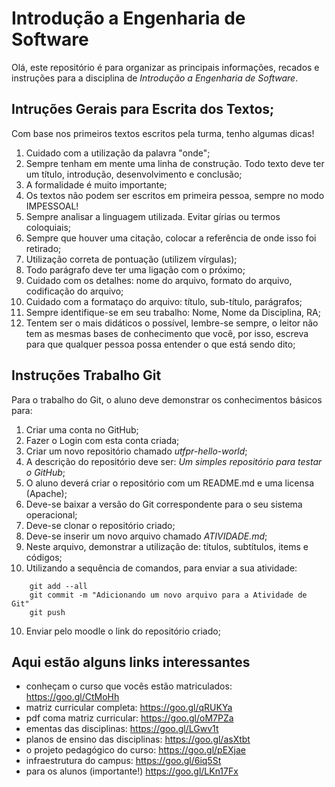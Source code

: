 # Introdução a Engenharia de Software

Olá, este repositório é para organizar as principais informações, recados e instruções para a disciplina de _Introdução a Engenharia de Software_.

## Intruções Gerais para Escrita dos Textos;

Com base nos primeiros textos escritos pela turma, tenho algumas dicas!

1. Cuidado com a utilização da palavra "onde";
2. Sempre tenham em mente uma linha de construção. Todo texto deve ter um título, introdução, desenvolvimento e conclusão;
3. A formalidade é muito importante;
4. Os textos não podem ser escritos em primeira pessoa, sempre no modo IMPESSOAL!
5. Sempre analisar a linguagem utilizada. Evitar gírias ou termos coloquiais;
6. Sempre que houver uma citação, colocar a referência de onde isso foi retirado;
7. Utilização correta de pontuação (utilizem vírgulas);
8. Todo parágrafo deve ter uma ligação com o próximo;
9. Cuidado com os detalhes: nome do arquivo, formato do arquivo, codificação do arquivo;
10. Cuidado com a formataço do arquivo: título, sub-título, parágrafos;
11. Sempre identifique-se em seu trabalho: Nome, Nome da Disciplina, RA;
12. Tentem ser o mais didáticos o possível, lembre-se sempre, o leitor não tem as mesmas bases de conhecimento que você, por isso, escreva para que qualquer pessoa possa entender o que está sendo dito;

## Instruções Trabalho Git

Para o trabalho do Git, o aluno deve demonstrar os conhecimentos básicos para:

1. Criar uma conta no GitHub;
2. Fazer o Login com esta conta criada;
3. Criar um novo repositório chamado _utfpr-hello-world_;
3. A descrição do repositório deve ser: _Um simples repositório para testar o GitHub_;
4. O aluno deverá criar o repositório com um README.md e uma licensa (Apache);
5. Deve-se baixar a versão do Git correspondente para o seu sistema operacional;
6. Deve-se clonar o repositório criado;
7. Deve-se inserir um novo arquivo chamado _ATIVIDADE.md_;
8. Neste arquivo, demonstrar a utilização de: títulos, subtítulos, items e códigos;
9. Utilizando a sequência de comandos, para enviar a sua atividade:

```
    git add --all
    git commit -m "Adicionando um novo arquivo para a Atividade de Git"
    git push
```

10. Enviar pelo moodle o link do repositório criado;

## Aqui estão alguns links interessantes

* conheçam o curso que vocês estão matriculados: https://goo.gl/CtMoHh
* matriz curricular completa: https://goo.gl/qRUKYa
* pdf coma matriz curricular: https://goo.gl/oM7PZa
* ementas das disciplinas: https://goo.gl/LGwv1t
* planos de ensino das disciplinas: https://goo.gl/asXtbt
* o projeto pedagógico do curso: https://goo.gl/pEXjae
* infraestrutura do campus: https://goo.gl/6iq5St
* para os alunos (importante!) https://goo.gl/LKn17Fx
